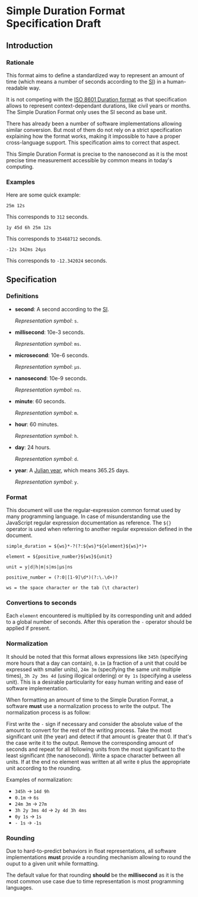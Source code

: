 # Simple Duration Format Specification Draft

## Introduction

### Rationale

This format aims to define a standardized way to represent an amount of time (which means a number of seconds according to the [SI](https://en.wikipedia.org/wiki/International_System_of_Units)) in a human-readable way.

It is not competing with the [ISO 8601 Duration format](https://en.wikipedia.org/wiki/ISO_8601) as that specification allows to represent context-dependant durations, like civil years or months. The Simple Duration Format only uses the SI second as base unit.

There has already been a number of software implementations allowing similar conversion. But most of them do not rely on a strict specification explaining how the format works, making it impossible to have a proper cross-language support. This specification aims to correct that aspect.

This Simple Duration Format is precise to the nanosecond as it is the most precise time measurement accessible by common means in today's computing.

### Examples

Here are some quick example:

```
25m 12s
```

This corresponds to `312` seconds.

```
1y 45d 6h 25m 12s
```

This corresponds to `35468712` seconds.

```
-12s 342ms 24µs
```

This corresponds to `-12.342024` seconds.

## Specification

### Definitions

* **second**: A second according to the [SI](https://en.wikipedia.org/wiki/International_System_of_Units).

  *Representation symbol*: `s`.

* **millisecond**: 10e-3 seconds.

  *Representation symbol*: `ms`.
  
* **microsecond**: 10e-6 seconds.

  *Representation symbol*: `µs`.
  
* **nanosecond**: 10e-9 seconds.

  *Representation symbol*: `ns`.
  
* **minute**: 60 seconds.

  *Representation symbol*: `m`.
  
* **hour**: 60 minutes.

  *Representation symbol*: `h`.
  
* **day**: 24 hours.

  *Representation symbol*: `d`.
  
* **year**: A [Julian year](https://en.wikipedia.org/wiki/Julian_year_(astronomy)), which means 365.25 days.

  *Representation symbol*: `y`.

### Format

This document will use the regular-expression common format used by many programming language. In case of misunderstanding use the JavaScript regular expression documentation as reference. The `${}` operator is used when referring to another regular expression defined in the document.

```
simple_duration = ${ws}*-?(?:${ws}*${element}${ws}*)+
```

```
element = ${positive_number}${ws}${unit}
```

```
unit = y|d|h|m|s|ms|µs|ns
```

```
positive_number = (?:0|[1-9]\d*)(?:\.\d+)?
```

```
ws = the space character or the tab (\t character)
```

### Convertions to seconds

Each `element` encountered is multiplied by its corresponding unit and added to a global number of seconds. After this operation the `-` operator should be applied if present.

### Normalization

It should be noted that this format allows expressions like `345h` (specifying more hours that a day can contain), `0.1m` (a fraction of a unit that could be expressed with smaller units), `24m 3m` (specifying the same unit multiple times), `3h 2y 3ms 4d` (using illogical ordering) or `0y 1s` (specifying a useless unit). This is a desirable particularity for easy human writing and ease of software implementation.

When formatting an amount of time to the Simple Duration Format, a software **must** use a normalization process to write the output. The normalization process is as follow:

First write the `-` sign if necessary and consider the absolute value of the amount to convert for the rest of the writing process. Take the most significant unit (the year) and detect if that amount is greater that 0. If that's the case write it to the output. Remove the corresponding amount of seconds and repeat for all following units from the most significant to the least significant (the nanosecond). Write a space character between all units. If at the end no element was written at all write `0` plus the appropriate unit according to the rounding.

Examples of normalization:

* `345h` -> `14d 9h`
* `0.1m` -> `6s`
* `24m 3m` -> `27m`
* `3h 2y 3ms 4d` -> `2y 4d 3h 4ms`
* `0y 1s` -> `1s`
* `- 1s` -> `-1s`

### Rounding

Due to hard-to-predict behaviors in float representations, all software implementations **must** provide a rounding mechanism allowing to round the ouput to a given unit while formatting.

The default value for that rounding **should** be the **millisecond** as it is the most common use case due to time representation is most programming languages.
